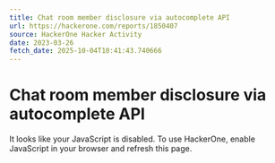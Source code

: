 ```yaml
---
title: Chat room member disclosure via autocomplete API
url: https://hackerone.com/reports/1850407
source: HackerOne Hacker Activity
date: 2023-03-26
fetch_date: 2025-10-04T10:41:43.740666
---
```


# Chat room member disclosure via autocomplete API

It looks like your JavaScript is disabled. To use HackerOne, enable JavaScript in your browser and refresh this page.